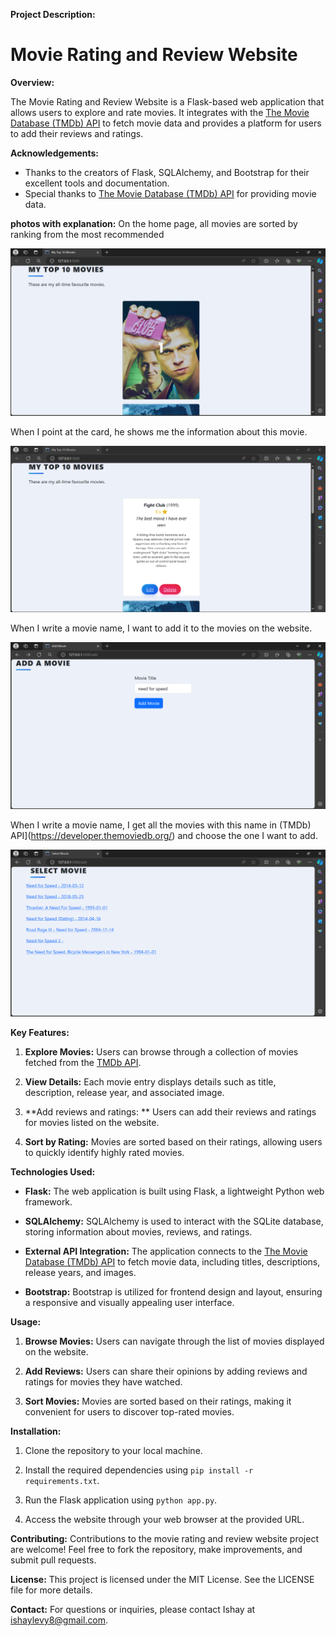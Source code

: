 **Project Description:**
# Movie Rating and Review Website
**Overview:**

The Movie Rating and Review Website is a Flask-based web application that allows users to explore and rate movies. It integrates with the [The Movie Database (TMDb) API](https://developer.themoviedb.org/) to fetch movie data and provides a platform for users to add their reviews and ratings.



**Acknowledgements:**
- Thanks to the creators of Flask, SQLAlchemy, and Bootstrap for their excellent tools and documentation.
- Special thanks to [The Movie Database (TMDb) API](https://developer.themoviedb.org/) for providing movie data.


**photos with explanation:**
On the home page, all movies are sorted by ranking from the most recommended

![front card](photos/Front_Card.PNG)



When I point at the card, he shows me the information about this movie.

![back card](photos/Back_Card.PNG)



When I write a movie name, I want to add it to the movies on the website.

![api results](photos/Add.PNG)



When I write a movie name, I get all the movies with this name in (TMDb) API](https://developer.themoviedb.org/) and choose the one I want to add.

![api results](photos/Api_Results.PNG)


**Key Features:**
1. **Explore Movies:** Users can browse through a collection of movies fetched from the [TMDb API](https://developer.themoviedb.org/).

2. **View Details:** Each movie entry displays details such as title, description, release year, and associated image.

3. **Add reviews and ratings: ** Users can add their reviews and ratings for movies listed on the website.

4. **Sort by Rating:** Movies are sorted based on their ratings, allowing users to quickly identify highly rated movies.

 
**Technologies Used:**
- **Flask:** The web application is built using Flask, a lightweight Python web framework.
  
- **SQLAlchemy:** SQLAlchemy is used to interact with the SQLite database, storing information about movies, reviews, and ratings.

- **External API Integration:** The application connects to the [The Movie Database (TMDb) API](https://developer.themoviedb.org/) to fetch movie data, including titles, descriptions, release years, and images.

- **Bootstrap:** Bootstrap is utilized for frontend design and layout, ensuring a responsive and visually appealing user interface.


**Usage:**
1. **Browse Movies:** Users can navigate through the list of movies displayed on the website.
  
2. **Add Reviews:** Users can share their opinions by adding reviews and ratings for movies they have watched.

3. **Sort Movies:** Movies are sorted based on their ratings, making it convenient for users to discover top-rated movies.


**Installation:**
1. Clone the repository to your local machine.
  
2. Install the required dependencies using `pip install -r requirements.txt`.

3. Run the Flask application using `python app.py`.

4. Access the website through your web browser at the provided URL.


**Contributing:**
Contributions to the movie rating and review website project are welcome! Feel free to fork the repository, make improvements, and submit pull requests.


**License:**
This project is licensed under the MIT License. See the LICENSE file for more details.


**Contact:**
For questions or inquiries, please contact Ishay at ishaylevy8@gmail.com.
